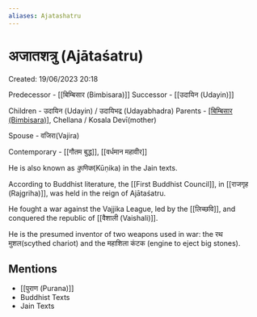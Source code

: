 ```yaml
---
aliases: Ajatashatru
---
```


# अजातशत्रु (Ajātaśatru)

Created: 19/06/2023 20:18

Predecessor - [[बिम्बिसार (Bimbisara)]]
Successor - [[उदायिन (Udayin)]]

Children - उदायिन (Udayin) / उदायिभद्र (Udayabhadra)
Parents - [[बिम्बिसार (Bimbisara)]](father), Chellana / Kosala Devī(mother)

Spouse - वजिरा(Vajira)

Contemporary - [[गौतम बुद्ध]], [[वर्धमान महावीर]]

He is also known as _कुणिक_(Kūṇika) in the Jain texts.

According to Buddhist literature, the [[First Buddhist Council]], in [[राजगृह (Rajgriha)]], was held in the reign of Ajātaśatru.

He fought a war against the Vajjika League, led by the [[लिच्छवि]], and conquered the republic of [[वैशाली (Vaishali)]].

He is the presumed inventor of two weapons used in war: the रथ मुशल(scythed chariot) and the महाशिला कंटक (engine to eject big stones).


## Mentions

- [[पुराण (Purana)]]
- Buddhist Texts
- Jain Texts